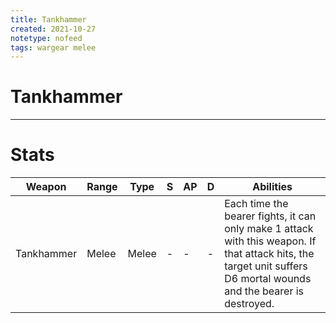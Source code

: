 ```yaml
---
title: Tankhammer
created: 2021-10-27
notetype: nofeed
tags: wargear melee
---
```


# Tankhammer

---

# Stats

| Weapon     | Range | Type  | S   | AP  | D   | Abilities                                                                                                                                                           |
| ---------- | ----- | ----- | --- | --- | --- | ------------------------------------------------------------------------------------------------------------------------------------------------------------------- |
| Tankhammer | Melee | Melee | -   | -   | -   | Each time the bearer fights, it can only make 1 attack with this weapon. If that attack hits, the target unit suffers D6 mortal wounds and the bearer is destroyed. | 